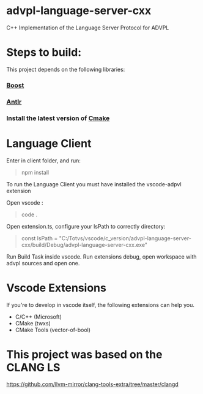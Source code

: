 # advpl-language-server-cxx
C++ Implementation of the Language Server Protocol for ADVPL

# Steps to build:

This project depends on the following libraries:
### [Boost](http://www.boost.org/)

### [Antlr](http://www.antlr.org)

### Install the latest version of [Cmake](https://cmake.org/download/)

# Language Client
Enter in client folder, and run:

>npm install

To run the Language Client you must have installed the vscode-adpvl extension

Open vscode :
> code .

Open extension.ts, configure your lsPath to correctly directory:

>const lsPath = "C:/Totvs/vscode/c_version/advpl-language-server-cxx/build/Debug/advpl-language-server-cxx.exe"

Run Build Task inside vscode.
Run extensions debug, open workspace with advpl sources and open one.

# Vscode Extensions
If you're to develop in vscode itself, the following extensions can help you.

* C/C++ (Microsoft)
* CMake (twxs)
* CMake Tools (vector-of-bool)

# This project was based on the CLANG LS

https://github.com/llvm-mirror/clang-tools-extra/tree/master/clangd